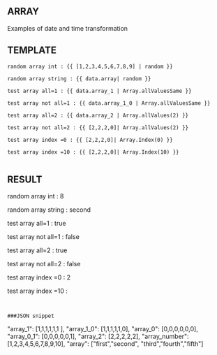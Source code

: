 ﻿## ARRAY

Examples of date and time transformation

 
## TEMPLATE
```
random array int : {{ [1,2,3,4,5,6,7,8,9] | random }}

random array string : {{ data.array| random }}

test array all=1 : {{ data.array_1 | Array.allValuesSame }}

test array not all=1 : {{ data.array_1_0 | Array.allValuesSame }}

test array all=2 : {{ data.array_2 | Array.allValues(2) }}

test array not all=2 : {{ [2,2,2,0]| Array.allValues(2) }}

test array index =0 : {{ [2,2,2,0]| Array.Index(0) }}

test array index =10 : {{ [2,2,2,0]| Array.Index(10) }}


```


## RESULT
random array int : 8

random array string : second

test array all=1 : true

test array not all=1 : false

test array all=2 : true

test array not all=2 : false

test array index =0 : 2

test array index =10 :

```


###JSON snippet

```
 "array_1": [1,1,1,1,1,1	],
	"array_1_0": [1,1,1,1,1,0],
	"array_0": [0,0,0,0,0,0],
	"array_0_1": [0,0,0,0,0,1],
	"array_2": [2,2,2,2,2],
	"array_number": [1,2,3,4,5,6,7,8,9,10],
	"array": ["first","second",	"third","fourth","fifth"]

```
	 
	 
	 
	 
